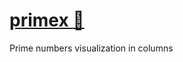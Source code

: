 # [primex :link:](https://rawcdn.githack.com/pmetel/primex/73a801c7f46e132021a11249bafb03caa4a67088/primex.html)
Prime numbers visualization in columns 
